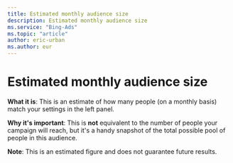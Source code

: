 ```yaml
---
title: Estimated monthly audience size
description: Estimated monthly audience size
ms.service: "Bing-Ads"
ms.topic: "article"
author: eric-urban
ms.author: eur
---
```


# Estimated monthly audience size

**What it is**: This is an estimate of how many people (on a monthly basis) match your settings in the left panel.

**Why it's important**: This is **not** equivalent to the number of people your campaign will reach, but it's a handy snapshot of the total possible pool of people in this audience.

**Note**: This is an estimated figure and does not guarantee future results.


